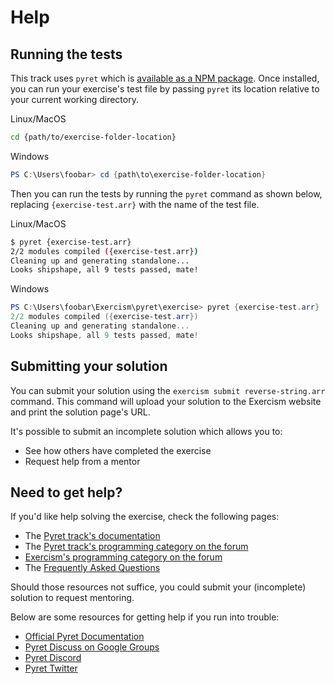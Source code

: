 # Help

## Running the tests

This track uses `pyret` which is [available as a NPM package][pyret-npm]. Once installed, you can run your exercise's test file by passing `pyret` its location relative to your current working directory.

Linux/MacOS

```bash
cd {path/to/exercise-folder-location}
```

Windows

```powershell
PS C:\Users\foobar> cd {path\to\exercise-folder-location}
```

Then you can run the tests by running the `pyret` command as shown below, replacing `{exercise-test.arr}` with the name of the test file.

Linux/MacOS

```bash
$ pyret {exercise-test.arr}
2/2 modules compiled ({exercise-test.arr})
Cleaning up and generating standalone...
Looks shipshape, all 9 tests passed, mate!
```

Windows

```powershell
PS C:\Users\foobar\Exercism\pyret\exercise> pyret {exercise-test.arr}
2/2 modules compiled ({exercise-test.arr})
Cleaning up and generating standalone...
Looks shipshape, all 9 tests passed, mate!
```

[pyret-npm]: https://www.npmjs.com/package/pyret-npm

## Submitting your solution

You can submit your solution using the `exercism submit reverse-string.arr` command.
This command will upload your solution to the Exercism website and print the solution page's URL.

It's possible to submit an incomplete solution which allows you to:

- See how others have completed the exercise
- Request help from a mentor

## Need to get help?

If you'd like help solving the exercise, check the following pages:

- The [Pyret track's documentation](https://exercism.org/docs/tracks/pyret)
- The [Pyret track's programming category on the forum](https://forum.exercism.org/c/programming/pyret)
- [Exercism's programming category on the forum](https://forum.exercism.org/c/programming/5)
- The [Frequently Asked Questions](https://exercism.org/docs/using/faqs)

Should those resources not suffice, you could submit your (incomplete) solution to request mentoring.

Below are some resources for getting help if you run into trouble:

* [Official Pyret Documentation]
* [Pyret Discuss on Google Groups]
* [Pyret Discord]
* [Pyret Twitter]

[Official Pyret Documentation]: https://pyret.org/docs/latest/
[Pyret Discuss on Google Groups]: https://groups.google.com/g/pyret-discuss
[Pyret Discord]: https://discord.gg/9nFHuaBp
[Pyret Twitter]: https://twitter.com/pyretlang